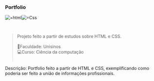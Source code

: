 ### Portfolio

 <img align="center" alt="=html" src="https://img.shields.io/badge/HTML5-E34F26?style=for-the-badge&logo=html5&logoColor=white"><img align="center" alt="=Css" src="https://img.shields.io/badge/CSS3-1572B6?style=for-the-badge&logo=css3&logoColor=white">

<br>

>Projeto feito a partir de estudos sobre HTML e CSS.<br><br>
📖Faculdade: Unisinos<br>
💻Curso: Ciência da computação<br><br>

Descrição: Portfolio feito a partir de HTML e CSS, exemplificando como poderia ser feito a união de informações profissionais.
